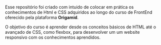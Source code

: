 Esse repositório foi criado com intuido de colocar em prática os conhecimentos de Html e CSS adquiridos ao longo do curso de FrontEnd oferecido pela plataforma **Origamid**.

O objetivo do curso é aprender desde os conceitos básicos de HTML até o avançado de CSS, como flexbox, para desenvolver um um website responsivo com os conhecimentos aprendidos.
